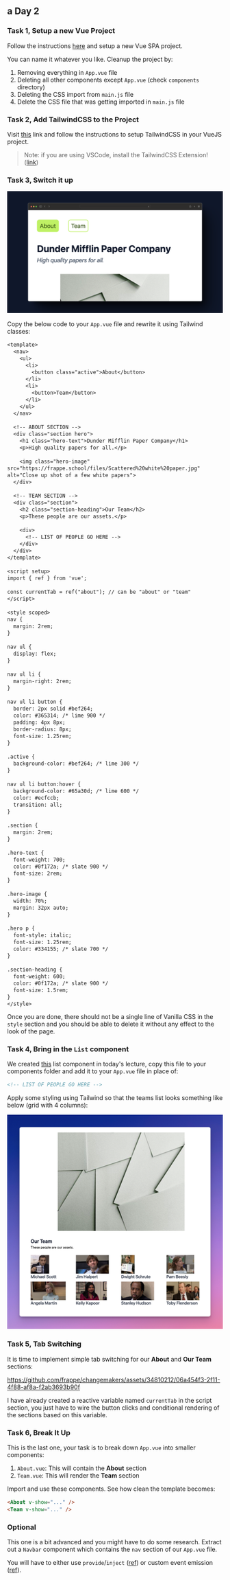 ## a Day 2

### Task 1, Setup a new Vue Project

Follow the instructions [here](https://vuejs.org/guide/quick-start.html#creating-a-vue-application) and setup a new Vue SPA project.

You can name it whatever you like. Cleanup the project by:

1. Removing everything in `App.vue` file
1. Deleting all other components except `App.vue` (check `components` directory)
1. Deleting the CSS import from `main.js` file
1. Delete the CSS file that was getting imported in `main.js` file

### Task 2, Add TailwindCSS to the Project

Visit [this](https://tailwindcss.com/docs/guides/vite#vue) link and follow the instructions to setup TailwindCSS in your VueJS project.

> Note: if you are using VSCode, install the TailwindCSS Extension! ([link](https://marketplace.visualstudio.com/items?itemName=bradlc.vscode-tailwindcss))

### Task 3, Switch it up

![Dunder Mifflin Paper Company](../.github/images/dm-pc.png)

Copy the below code to your `App.vue` file and rewrite it using Tailwind classes:

```vue
<template>
  <nav>
    <ul>
      <li>
        <button class="active">About</button>
      </li>
      <li>
        <button>Team</button>
      </li>
    </ul>
  </nav>

  <!-- ABOUT SECTION -->
  <div class="section hero">
    <h1 class="hero-text">Dunder Mifflin Paper Company</h1>
    <p>High quality papers for all.</p>

    <img class="hero-image" src="https://frappe.school/files/Scattered%20white%20paper.jpg" alt="Close up shot of a few white papers">
  </div>

  <!-- TEAM SECTION -->
  <div class="section">
    <h2 class="section-heading">Our Team</h2>
    <p>These people are our assets.</p>
    
    <div>
      <!-- LIST OF PEOPLE GO HERE -->
    </div>
  </div>
</template>

<script setup>
import { ref } from 'vue';

const currentTab = ref("about"); // can be "about" or "team"
</script>

<style scoped>
nav {
  margin: 2rem;
}

nav ul {
  display: flex;
}

nav ul li {
  margin-right: 2rem;
}

nav ul li button {
  border: 2px solid #bef264;
  color: #365314; /* lime 900 */
  padding: 4px 8px;
  border-radius: 8px;
  font-size: 1.25rem;
}

.active {
  background-color: #bef264; /* lime 300 */
}

nav ul li button:hover {
  background-color: #65a30d; /* lime 600 */
  color: #ecfccb;
  transition: all;
}

.section {
  margin: 2rem;
}

.hero-text {
  font-weight: 700;
  color: #0f172a; /* slate 900 */
  font-size: 2rem;
}

.hero-image {
  width: 70%;
  margin: 32px auto;
}

.hero p {
  font-style: italic;
  font-size: 1.25rem;
  color: #334155; /* slate 700 */
}

.section-heading {
  font-weight: 600;
  color: #0f172a; /* slate 900 */
  font-size: 1.5rem;
}
</style>
```

Once you are done, there should not be a single line of Vanilla CSS in the `style` section and you should be able to delete it without any effect to the look of the page.

### Task 4, Bring in the `List` component

We created [this]() list component in today's lecture, copy this file to your components folder and add it to your `App.vue` file in place of:

```html
<!-- LIST OF PEOPLE GO HERE -->
```

Apply some styling using Tailwind so that the teams list looks something like below (grid with 4 columns):

![Our Team Section](../.github/images/our-team.png)

### Task 5, Tab Switching

It is time to implement simple tab switching for our **About** and **Our Team** sections:

https://github.com/frappe/changemakers/assets/34810212/06a454f3-2f11-4f88-af8a-f2ab3693b90f

I have already created a reactive variable named `currentTab` in the script section, you just have to wire the button clicks and conditional rendering of the sections based on this variable.

### Task 6, Break It Up

This is the last one, your task is to break down `App.vue` into smaller components:

1. `About.vue`: This will contain the **About** section
1. `Team.vue`: This will render the **Team** section

Import and use these components. See how clean the template becomes:

```html
<About v-show="..." />
<Team v-show="..." />
```

### Optional

This one is a bit advanced and you might have to do some research. Extract out a `Navbar` component which contains the `nav` section of our `App.vue` file.

You will have to either use `provide`/`inject` ([ref](https://vuejs.org/guide/components/provide-inject.html)) or custom event emission ([ref](https://vuejs.org/guide/components/events.html)).